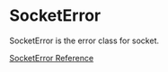 # SocketError

SocketError is the error class for socket.

[SocketError Reference](https://ruby-doc.org/stdlib-2.6/libdoc/socket/rdoc/SocketError.html)
